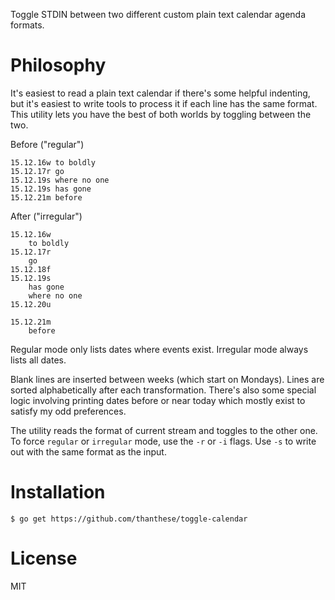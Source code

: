 Toggle STDIN between two different custom plain text calendar agenda formats.

# Philosophy

It's easiest to read a plain text calendar if there's some helpful indenting, but it's easiest to write tools to process it if each line has the same format. This utility lets you have the best of both worlds by toggling between the two.

Before ("regular")

    15.12.16w to boldly
    15.12.17r go
    15.12.19s where no one
    15.12.19s has gone
    15.12.21m before

After ("irregular")

    15.12.16w
        to boldly
    15.12.17r
        go
    15.12.18f
    15.12.19s
        has gone
        where no one
    15.12.20u

    15.12.21m
        before

Regular mode only lists dates where events exist. Irregular mode always lists all dates.

Blank lines are inserted between weeks (which start on Mondays). Lines are sorted alphabetically after each transformation. There's also some special logic involving printing dates before or near today which mostly exist to satisfy my odd preferences.

The utility reads the format of current stream and toggles to the other one. To force `regular` or `irregular` mode, use the `-r` or `-i` flags. Use `-s` to write out with the same format as the input.

# Installation

    $ go get https://github.com/thanthese/toggle-calendar

# License

MIT
